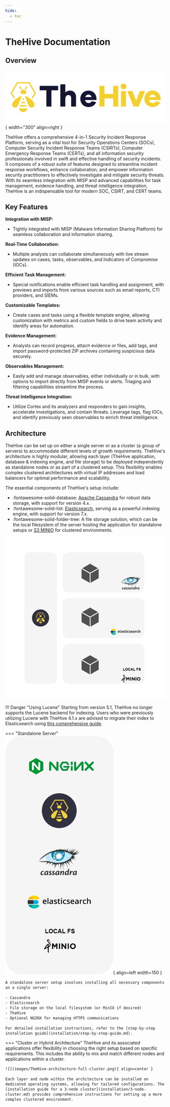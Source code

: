 ```yaml
---
hide:
  - toc
---
```


# TheHive Documentation

## Overview

![Application Stack](images/thehive.svg){ width="300" align=right }

TheHive offers a comprehensive 4-in-1 Security Incident Response Platform, serving as a vital tool for Security Operations Centers (SOCs), Computer Security Incident Response Teams (CSIRTs), Computer Emergency Response Teams (CERTs), and all information security professionals involved in swift and effective handling of security incidents. It composes of a robust suite of features designed to streamline incident response workflows, enhance collaboration, and empower information security practitioners to effectively investigate and mitigate security threats. With its seamless integration with MISP and advanced capabilities for task management, evidence handling, and threat intelligence integration, TheHive is an indispensable tool for modern SOC, CSIRT, and CERT teams.

## Key Features

**Integration with MISP:** 
- Tightly integrated with MISP (Malware Information Sharing Platform) for seamless collaboration and information sharing.

**Real-Time Collaboration:** 
- Multiple analysts can collaborate simultaneously with live stream updates on cases, tasks, observables, and Indicators of Compromise (IOCs).

**Efficient Task Management:** 
- Special notifications enable efficient task handling and assignment, with previews and imports from various sources such as email reports, CTI providers, and SIEMs.

**Customizable Templates:** 
- Create cases and tasks using a flexible template engine, allowing customization with metrics and custom fields to drive team activity and identify areas for automation.

**Evidence Management:** 
- Analysts can record progress, attach evidence or files, add tags, and import password-protected ZIP archives containing suspicious data securely.

**Observables Management:** 
- Easily add and manage observables, either individually or in bulk, with options to import directly from MISP events or alerts. Triaging and filtering capabilities streamline the process.

**Threat Intelligence Integration:** 
- Utilize Cortex and its analyzers and responders to gain insights, accelerate investigations, and contain threats. Leverage tags, flag IOCs, and identify previously seen observables to enrich threat intelligence.


## Architecture

TheHive can be set up on either a single server or as a cluster (a group of servers) to accommodate different levels of growth requirements.  TheHive's architecture is highly modular, allowing each layer (TheHive application, database & indexing engine, and file storage) to be deployed independently as standalone nodes or as part of a clustered setup. This flexibility enables complex clustered architectures with virtual IP addresses and load balancers for optimal performance and scalability. 

The essential components of TheHive's setup include:

- :fontawesome-solid-database: [Apache Cassandra](https://cassandra.apache.org/_/index.html) for robust data storage, with support for version 4.x.
- :fontawesome-solid-list: [Elasticsearch](https://www.elastic.co), serving as a powerful indexing engine, with support for version 7.x.
- :fontawesome-solid-folder-tree: A file storage solution, which can be the local filesystem of the server hosting the application for standalone setups or [S3 MINIO](https://min.io/) for clustered environments.

![Application Stack](images/thehive-application-stack.png)

!!! Danger "Using Lucene"
    Starting from version 5.1, TheHive no longer supports the Lucene backend for indexing. Users who were previously utilizing Lucene with TheHive 4.1.x are advised to migrate their index to Elasticsearch using [this comprehensive guide](./operations/change-index.md).



=== "Standalone Server" 
    ![Standalone Server](images/thehive-standalone.png){ align=left width=150 }

    A standalone server setup involves installing all necessary components on a single server:

    - Cassandra
    - Elasticsearch
    - File storage on the local filesystem (or MinIO if desired)
    - TheHive
    - Optional NGINX for managing HTTPS communications

    For detailed installation instructions, refer to the [step-by-step installation guide](installation/step-by-step-guide.md).

=== "Cluster or Hybrid Architecture"
    TheHive and its associated applications offer flexibility in choosing the right setup based on specific requirements. This includes the ability to mix and match different nodes and applications within a cluster.

    ![](images/TheHive-architecture-full-cluster.png){ align=center }

    Each layer and node within the architecture can be installed on dedicated operating systems, allowing for tailored configurations. The [installation guide for a 3-node cluster](installation/3-node-cluster.md) provides comprehensive instructions for setting up a more complex clustered environment.

<!-- - [Requirements](./requirements.md)
- [Operating Systems](./operating_systems.md)
- [Installation Guides](./installation_guides.md)
- Configuration Guides
- Advanced Use Cases
  - Upgrade from TheHive 4.x (Standalone Server)
  - TheHive as a Cluster
    - Install a Cluster with 3 Nodes
    - Upgrade a Cluster
  - Update from TheHive 3.x -->